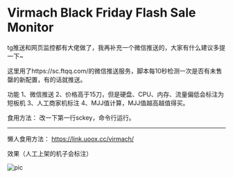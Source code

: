 # Virmach Black Friday Flash Sale Monitor

tg推送和网页监控都有大佬做了，我再补充一个微信推送的，大家有什么建议多提一下~

这里用了https://sc.ftqq.com/的微信推送服务，脚本每10秒检测一次是否有未售罄的新配置，有的话就推送。

功能
1、微信推送
2、价格高于15刀，但是硬盘、CPU、内存、流量偏低会标注为短板机
3、人工商家机标注
4、MJJ值计算，MJJ值越高越值得买。


食用方法：
改一下第一行sckey，命令行运行。
***

懒人食用方法：
https://link.uoox.cc/virmach/

效果（人工上架的机子会标注）

![pic](https://ae01.alicdn.com/kf/U1d9d38ef0d4c4c128fb5e61a095f7d14h.jpg)
